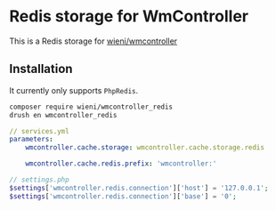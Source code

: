 # Redis storage for WmController

This is a Redis storage for [wieni/wmcontroller](https://github.com/wieni/wmcontroller)

## Installation

It currently only supports `PhpRedis`.

```bash
composer require wieni/wmcontroller_redis
drush en wmcontroller_redis
```

```yaml
// services.yml
parameters:
    wmcontroller.cache.storage: wmcontroller.cache.storage.redis

    wmcontroller.cache.redis.prefix: 'wmcontroller:'
```

```php
// settings.php
$settings['wmcontroller.redis.connection']['host'] = '127.0.0.1';
$settings['wmcontroller.redis.connection']['base'] = '0';
```

